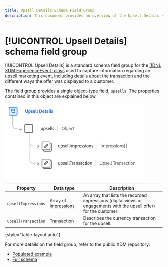 ```yaml
---
title: Upsell Details Schema Field Group
description: This document provides an overview of the Upsell Details schema field group.
---
```

# [!UICONTROL Upsell Details] schema field group

[!UICONTROL Upsell Details] is a standard schema field group for the [[!DNL XDM ExperienceEvent] class](../../classes/experienceevent.md) used to capture information regarding an upsell marketing event, including details about the transaction and the different ways the offer was displayed to a customer.

The field group provides a single object-type field, `upsells`. The properties contained in this object are explained below.

![Upsell Details structure](../../images/field-groups/upsell-details.png)

| Property | Data type | Description |
| --- | --- | --- |
| `upsellImpressions` | Array of [Impressions](../../data-types/impressions.md) | An array that lists the recorded impressions (digital views or engagements with the upsell offer) for the customer. |
| `upsellTransaction` | [Transaction](../../data-types/transaction.md) | Describes the currency transaction for the upsell. |

{style="table-layout:auto"}

For more details on the field group, refer to the public XDM repository:

* [Populated example](https://github.com/adobe/xdm/blob/master/components/fieldgroups/experience-event/industry-verticals/experienceevent-upsell-details.example.1.json)
* [Full schema](https://github.com/adobe/xdm/blob/master/components/fieldgroups/experience-event/industry-verticals/experienceevent-upsell-details.schema.json)
